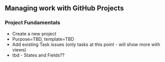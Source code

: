 ## Managing work with GitHub Projects

### Project Fundamentals

- Create a new project
- Purpose=TBD, template=TBD
- Add existing Task issues (only tasks at this point - will show more with views)
- tbd - States and Fields??
